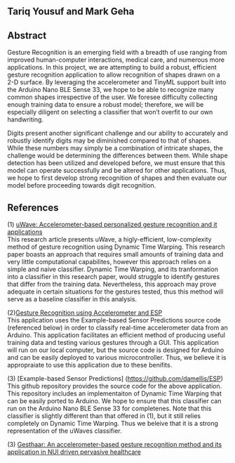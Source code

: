 ## Tariq Yousuf and Mark Geha

## Abstract

Gesture Recognition is an emerging field with a breadth of use ranging from improved human-computer interactions, medical care, and numerous more applications.
In this project, we are attempting to build a robust, efficient gesture recognition application to allow recognition of shapes drawn on a 2-D surface. 
By leveraging the accelerometer and TinyML support built into the Arduino Nano BLE Sense 33, we hope to be able to recognize many common shapes irrespective of the user. 
We foresee difficulty collecting enough training data to ensure a robust model; therefore, we will be especially diligent on selecting a classifier that won’t overfit to our own handwriting.

Digits present another significant challenge and our ability to accurately and robustly identify digits may be diminished compared to that of shapes. 
While these numbers may simply be a combination of intricate shapes, the challenge would be determining the differences between them. 
While shape detection has been utilized and developed before, we must ensure that this model can operate successfully and be altered for other applications. 
Thus, we hope to first develop strong recognition of shapes and then evaluate our model before proceeding towards digit recognition.

## References 

(1) [uWave: Accelerometer-based personalized gesture recognition and it applications](https://www.sciencedirect.com/science/article/abs/pii/S1574119209000674) \
This research article presents uWave, a higly-efficient, low-complexity method of gesture recognition using Dynamic Time Warping. This research paper boasts 
an approach that requires small amounts of training data and very little computational capabilites, however this approach relies on a simple and naive classifier.
Dynamic Time Warping, and its tranformation into a classifier in this research paper, would struggle to identify gestures that differ from the training data. Nevertheless,
this approach may prove adequate in certain situations for the gestures tested, thus this method will serve as a baseline classifier in this analysis.

(2)[Gesture Recognition using Accelerometer and ESP](https://create.arduino.cc/projecthub/mellis/gesture-recognition-using-accelerometer-and-esp-71faa1) \
This application uses the Example-based Sensor Predictions source code (referenced below) in order to classify real-time accelerometer data from an Arduino.
This application facilitates an efficient method of producing useful training data and testing various gestures through a GUI. This application will run on our
local computer, but the source code is designed for Arduino and can be easily deployed to various microcontroller. Thus, we believe it is appropraiate to use
this application due to these benifits. 

(3) [Example-based Sensor Predictions] (https://github.com/damellis/ESP) \
This github repository provides the source code for the above application. This repository includes an implementaiton of Dynamic Time Warping that can be easily ported to Arduino.
We hope to ensure that this classifier can run on the Arduino Nano BLE Sense 33 for completenes. Note that this classifier is slightly different than that offered in (1), but 
it still relies completely on Dynamic Time Warping. Thus we beleive that it is a strong representation of the uWaves classifier.


(3) [Gesthaar: An accelerometer-based gesture recognition method and its application in NUI driven pervasive healthcare](https://ieeexplore.ieee.org/abstract/document/6152471)





